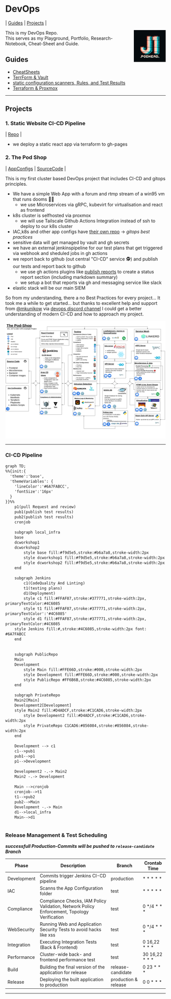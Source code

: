 

# DevOps

| [Guides](https://ji-podhead.github.io/DevOps/)  |  [Projects](https://github.com/ji-podhead/DevOps/blob/main/readme.md#projects)  |

<div align="center">
      <img src="https://github.com/ji-podhead/ji-podhead/blob/main/logo.jpg?raw=true" align="right" width="100" />
</div>

This is my DevOps Repo.  <br> This serves as my Playground, Portfolio, Research-Notebook, Cheat-Sheet and Guide.

## Guides 
 - [CheatSheets](https://github.com/ji-podhead/DevOps/blob/main/cheatsheets.md)	
 - [TerrForm & Vault](https://ji-podhead.github.io/DevOps/guides/terraform&vault/)
 - [static configuration scanners, Rules, and Test Results](https://ji-podhead.github.io/DevOps/automatic_checks)
 - [Terraform & Proxmox](https://ji-podhead.github.io/DevOps/guides/terraform%26proxmox)  

---

## Projects 

### 1. Static Website CI-CD Pipeline

| [Repo](https://github.com/ji-podhead/ji-podhead-blog) |

- we deploy a static react app via terraform to gh-pages

### 2. The Pod Shop

| [AppConfigs](https://github.com/ji-podhead/Pod-Shop-App-Configs/blob/main/README.md) | [SourceCode](https://github.com/ji-podhead/Pod-Shop-SourceCode) |


This is my first cluster based DevOps project that includes CI-CD and gitops principles.

- We have a simple Web App with a  forum and rtmp stream of a win95 vm that runs dooms ⛓️‍💥
	- we use Microservices via gRPC, kubevirt for virtualisation and react as frontend
- k8s cluster is selfhosted via proxmox
 	- we will use Tailscale Github Actions Integration instead of ssh to deploy to our k8s cluster 
- IAC,k8s and other app configs have [their own repo](https://github.com/ji-podhead/Pod-Shop-App-Configs/blob/main/README.md) -> *gitops best practices* 
- sensitive data will get managed by vault and gh secrets
- we have an external jenkinspipeline for our test plans that get triggered via webhook and sheduled jobs in gh actions
- we report back to github (out central "CI-CD" service 🕵️) and publish our tests and report back to github
 	- we use gh actions plugins like  [publish reports](https://github.com/marketplace/actions/publish-test-results) to create a status report section (including markdown summary)
  	- we setup a bot that reports via gh and messaging service like slack      
- elastic stack will be our main SIEM

 

So from my understanding, there a no Best Practices for every project...
It took me a while to get started...
but thanks to excellent help and support from [@mkunikow](https://github.com/mkunikow) via [devops discord channel](https://discord.com/invite/devops-sre-infrastructure-419745677585940482) I could get a better understanding of modern CI-CD and how to approach my project. 
 






![POD SHOP](https://github.com/ji-podhead/DevOps/blob/main/pod-shop-infrastructure.png?raw=true)

---
### CI-CD Pipeline
```mermaid
graph TD;
%%{init:{
  'theme':'base',
  'themeVariables': {
    'lineColor':'#6A7FABCC',
    'fontSize':'16px'
  }
}}%%
    p1(pull Request and review)
    pub1(publish test results)
    pub2(publish test results)
    cronjob

    subgraph local_infra
	base
	dcworkshop1
	dcworkshop2
        style base fill:#f9d5e5,stroke:#b6a7a8,stroke-width:2px
        style dcworkshop1 fill:#f9d5e5,stroke:#b6a7a8,stroke-width:2px
        style dcworkshop2 fill:#f9d5e5,stroke:#b6a7a8,stroke-width:2px
    end

    subgraph Jenkins
        c1(CodeQuality And Linting)
        t1(testing plans)
        d1(Deployment)
        style c1 fill:#FFAF87,stroke:#377771,stroke-width:2px, primaryTextColor:#4C6085
        style t1 fill:#FFAF87,stroke:#377771,stroke-width:2px, primaryTextColor':'#4C6085'
        style d1 fill:#FFAF87,stroke:#377771,stroke-width:2px, primaryTextColor:#4C6085
	style Jenkins fill:#,stroke:#4C6085,stroke-width:2px font: #6A7FABCC
    end


    subgraph PublicRepo
	Main
	Development
        style Main fill:#FFE66D,stroke:#000,stroke-width:2px
        style Development fill:#FFE66D,stroke:#000,stroke-width:2px
        style PublicRepo #FF6B6B,stroke:#4C6085,stroke-width:2px
    end

    subgraph PrivateRepo
	Main2[Main]
	Development2[Development]
	style Main2 fill:#D4ADCF,stroke:#C1CAD6,stroke-width:2px
        style Development2 fill:#D4ADCF,stroke:#C1CAD6,stroke-width:2px
        style PrivateRepo C1CAD6:#856084,stroke:#856084,stroke-width:2px
    end

    Development --> c1
    c1-->pub1
    pub1-->p1
    p1-->Development

    Development2 -.-> Main2
    Main2 -.-> Development

    Main -->cronjob
    cronjob-->t1
    t1-->pub2
    pub2-->Main
    Development -.-> Main
    d1-->local_infra
    Main-->d1


```
### Release Management & Test Scheduling
***successfull Production-Commits will be pushed to `release-candidate` Branch***

| Phase | Description | Branch | Crontab Time |
|---|---|---|---|
| Development | Commits trigger Jenkins CI-CD pipeline | production | * * * * * |
| IAC | Scanns the App Configuration folder | test | * * * * * |
| Compliance | Compliance Checks, IAM Policy Validation, Network Policy Enforcement, Topology Verification | test |  0 */4 * * * |
| WebSecurity | Running Web and Application Security Tests to avoid hacks like xss | test |  0 */4 * * * |
| Integration | Executing Integration Tests (Back & Frontend) | test | 0 16,22 * * * |
| Performance | Cluster-wide back- and frontend performance test  | test |  30 16,22 * * * |
| Build | Building the final version of the application for release | release-candidate | 0 23 * * * |
| Release | Deploying the built application to production | production & release | 0 0 * * * |


---
